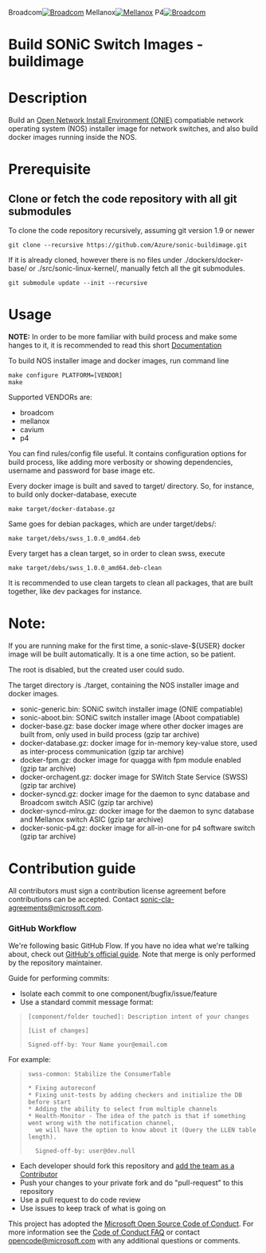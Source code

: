 Broadcom[![Broadcom](https://sonic-jenkins.westus.cloudapp.azure.com/job/broadcom/job/buildimage-brcm-all/badge/icon)](https://sonic-jenkins.westus.cloudapp.azure.com/job/broadcom/job/buildimage-brcm-all)
Mellanox[![Mellanox](https://sonic-jenkins.westus.cloudapp.azure.com/job/mellanox/job/buildimage-mlnx-all/badge/icon)](https://sonic-jenkins.westus.cloudapp.azure.com/job/mellanox/job/buildimage-mlnx-all)
P4[![Broadcom](https://sonic-jenkins.westus.cloudapp.azure.com/job/p4/job/buildimage-p4-all/badge/icon)](https://sonic-jenkins.westus.cloudapp.azure.com/job/p4/job/buildimage-p4-all)

# Build SONiC Switch Images - buildimage

# Description
Build an [Open Network Install Environment (ONIE)](https://github.com/opencomputeproject/onie) compatiable network operating system (NOS) installer image for network switches, and also build docker images running inside the NOS.

# Prerequisite
## Clone or fetch the code repository with all git submodules
To clone the code repository recursively, assuming git version 1.9 or newer

    git clone --recursive https://github.com/Azure/sonic-buildimage.git

If it is already cloned, however there is no files under ./dockers/docker-base/ or ./src/sonic-linux-kernel/, manually fetch all the git submodules.

    git submodule update --init --recursive

# Usage

**NOTE:** In order to be more familiar with build process and make some hanges to it, it is recommended to read this short [Documentation](README.buildsystem.md)

To build NOS installer image and docker images, run command line

    make configure PLATFORM=[VENDOR]
    make

Supported VENDORs are:
- broadcom
- mellanox
- cavium
- p4

You can find rules/config file useful. It contains configuration options for build process, like adding more verbosity or showing dependencies, username and password for base image etc.

Every docker image is built and saved to target/ directory.
So, for instance, to build only docker-database, execute

    make target/docker-database.gz

Same goes for debian packages, which are under target/debs/:

    make target/debs/swss_1.0.0_amd64.deb

Every target has a clean target, so in order to clean swss, execute

    make target/debs/swss_1.0.0_amd64.deb-clean

It is recommended to use clean targets to clean all packages, that are built together, like dev packages for instance.

# Note:
If you are running make for the first time, a sonic-slave-${USER} docker image will be built automatically.
It is a one time action, so be patient.

The root is disabled, but the created user could sudo.

The target directory is ./target, containing the NOS installer image and docker images.
- sonic-generic.bin: SONiC switch installer image (ONIE compatiable)
- sonic-aboot.bin: SONiC switch installer image (Aboot compatiable)
- docker-base.gz: base docker image where other docker images are built from, only used in build process (gzip tar archive)
- docker-database.gz: docker image for in-memory key-value store, used as inter-process communication (gzip tar archive)
- docker-fpm.gz: docker image for quagga with fpm module enabled (gzip tar archive)
- docker-orchagent.gz: docker image for SWitch State Service (SWSS) (gzip tar archive)
- docker-syncd.gz: docker image for the daemon to sync database and Broadcom switch ASIC (gzip tar archive)
- docker-syncd-mlnx.gz: docker image for the daemon to sync database and Mellanox switch ASIC (gzip tar archive)
- docker-sonic-p4.gz: docker image for all-in-one for p4 software switch (gzip tar archive)

# Contribution guide

All contributors must sign a contribution license agreement before contributions can be accepted.  Contact sonic-cla-agreements@microsoft.com.

### GitHub Workflow

We're following basic GitHub Flow. If you have no idea what we're talking about, check out [GitHub's official guide](https://guides.github.com/introduction/flow/). Note that merge is only performed by the repository maintainer.

Guide for performing commits:

* Isolate each commit to one component/bugfix/issue/feature
* Use a standard commit message format:

>     [component/folder touched]: Description intent of your changes
>
>     [List of changes]
>
> 	  Signed-off-by: Your Name your@email.com

For example:

>     swss-common: Stabilize the ConsumerTable
>
>     * Fixing autoreconf
>     * Fixing unit-tests by adding checkers and initialize the DB before start
>     * Adding the ability to select from multiple channels
>     * Health-Monitor - The idea of the patch is that if something went wrong with the notification channel,
>       we will have the option to know about it (Query the LLEN table length).
>
>       Signed-off-by: user@dev.null


* Each developer should fork this repository and [add the team as a Contributor](https://help.github.com/articles/adding-collaborators-to-a-personal-repository)
* Push your changes to your private fork and do "pull-request" to this repository
* Use a pull request to do code review
* Use issues to keep track of what is going on

This project has adopted the [Microsoft Open Source Code of Conduct](https://opensource.microsoft.com/codeofconduct/). For more information see the [Code of Conduct FAQ](https://opensource.microsoft.com/codeofconduct/faq/) or contact [opencode@microsoft.com](mailto:opencode@microsoft.com) with any additional questions or comments.
